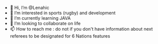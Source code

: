 - 👋 Hi, I’m @Lenahic
- 👀 I’m interested in sports (rugby) and development
- 🌱 I’m currently learning JAVA
- 💞️ I’m looking to collaborate on life
- 📫 How to reach me : do not if you don't have information about next referees to be designated for 6 Nations features
